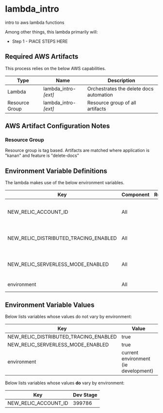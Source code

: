 # lambda_intro

intro to aws lambda functions

Among other things, this lambda primarily will:

-   Step 1 - PlACE STEPS HERE


## Required AWS Artifacts

This process relies on the below AWS capabilities.

| Type                         | Name                                                   | Description                                                     |
| ---------------------------- | ------------------------------------------------------ | ----------------------------------------------------------------|
| Lambda                       | lambda_intro-_\[ext\]_              | Orchestrates the delete docs automation                         |
| Resource Group               | lambda_intro-_\[ext\]_              | Resource group of all artifacts                                 |


## AWS Artifact Configuration Notes

### Resource Group

Resource group is tag based. Artifacts are matched where application is "kanan" and feature is "delete-docs"


## Environment Variable Definitions

The lambda makes use of the below environment variables.

| Key                                   | Component                  | Required? | Description                                                                                     |
| ------------------------------------- | -------------------------- | :-------: | ----------------------------------------------------------------------------------------------- |
| NEW_RELIC_ACCOUNT_ID                  | All                        |    Yes    | Used by New Relic Layer for logging                                                             |
| NEW_RELIC_DISTRIBUTED_TRACING_ENABLED | All                        |    Yes    | Used by New Relic Layer for logging                                                             |
| NEW_RELIC_SERVERLESS_MODE_ENABLED     | All                        |    Yes    | Used by New Relic Layer for logging                                                             |
| environment                           | All                        |    Yes    | Used by lambda                                                                                  |

## Environment Variable Values

Below lists variables whose values do not vary by environment:

| Key                                   | Value                                |
| ------------------------------------- | ------------------------------------ |
| NEW_RELIC_DISTRIBUTED_TRACING_ENABLED | true                                 |
| NEW_RELIC_SERVERLESS_MODE_ENABLED     | true                                 |
| environment                           | current environment (ie development) |

Below lists variables whose values **do** vary by environment:

| Key                      | Dev Stage                                                         |
| ------------------------ | ----------------------------------------------------------------- |
| NEW_RELIC_ACCOUNT_ID     | 399786                                                            |

